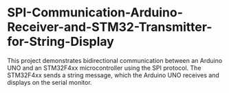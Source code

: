 # SPI-Communication-Arduino-Receiver-and-STM32-Transmitter-for-String-Display
This project demonstrates bidirectional communication between an Arduino UNO and an STM32F4xx microcontroller using the SPI protocol. The STM32F4xx sends a string message, which the Arduino UNO receives and displays on the serial monitor.
